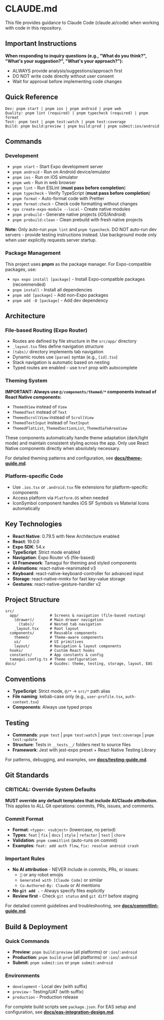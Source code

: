 # CLAUDE.md

This file provides guidance to Claude Code (claude.ai/code) when working with code in this repository.

## Important Instructions

**When responding to inquiry questions (e.g., "What do you think?", "What's your suggestion?", "What's your approach?"):**

- ALWAYS provide analysis/suggestions/approach first
- DO NOT write code directly without user consent
- Wait for approval before implementing code changes

## Quick Reference

```
Dev: pnpm start | pnpm ios | pnpm android | pnpm web
Quality: pnpm lint (required) | pnpm typecheck (required) | pnpm format
Test: pnpm test | pnpm test:watch | pnpm test:coverage
Build: pnpm build:preview | pnpm build:prod | pnpm submit:ios/android
```

## Commands

### Development

- `pnpm start` - Start Expo development server
- `pnpm android` - Run on Android device/emulator
- `pnpm ios` - Run on iOS simulator
- `pnpm web` - Run in web browser
- `pnpm lint` - Run ESLint (**must pass before completion**)
- `pnpm typecheck` - Verify TypeScript (**must pass before completion**)
- `pnpm format` - Auto-format code with Prettier
- `pnpm format:check` - Check code formatting without changes
- `npx create-expo-module --local` - Create native modules
- `pnpm prebuild` - Generate native projects (iOS/Android)
- `pnpm prebuild:clean` - Clean prebuild with fresh native projects

**Note:** Only auto-run `pnpm lint` and `pnpm typecheck`. DO NOT auto-run dev servers - provide testing instructions instead. Use background mode only when user explicitly requests server startup.

### Package Management

This project uses **pnpm** as the package manager. For Expo-compatible packages, use:

- `npx expo install [package]` - Install Expo-compatible packages (recommended)
- `pnpm install` - Install all dependencies
- `pnpm add [package]` - Add non-Expo packages
- `pnpm add -D [package]` - Add dev dependency

## Architecture

### File-based Routing (Expo Router)

- Routes are defined by file structure in the `src/app/` directory
- `_layout.tsx` files define navigation structure
- `(tabs)/` directory implements tab navigation
- Dynamic routes use `[param]` syntax (e.g., `[id].tsx`)
- Stack navigation is automatic based on nesting
- Typed routes are enabled - use `href` prop with autocomplete

### Theming System

**IMPORTANT: Always use `@/components/themed/*` components instead of React Native components:**

- `ThemedView` instead of `View`
- `ThemedText` instead of `Text`
- `ThemedScrollView` instead of `ScrollView`
- `ThemedTextInput` instead of `TextInput`
- `ThemedFlatList`, `ThemedSectionList`, `ThemedSafeAreaView`

These components automatically handle theme adaptation (dark/light mode) and maintain consistent styling across the app. Only use React Native components directly when absolutely necessary.

For detailed theming patterns and configuration, see **[docs/theme-guide.md](docs/theme-guide.md)**.

### Platform-specific Code

- Use `.ios.tsx` or `.android.tsx` file extensions for platform-specific components
- Access platform via `Platform.OS` when needed
- IconSymbol component handles iOS SF Symbols vs Material Icons automatically

## Key Technologies

- **React Native**: 0.79.5 with New Architecture enabled
- **React**: 19.0.0
- **Expo SDK**: 54.x
- **TypeScript**: Strict mode enabled
- **Navigation**: Expo Router v5 (file-based)
- **UI Framework**: Tamagui for theming and styled components
- **Animations**: react-native-reanimated v3
- **Keyboard**: react-native-keyboard-controller for advanced input
- **Storage**: react-native-mmkv for fast key-value storage
- **Gestures**: react-native-gesture-handler v2

## Project Structure

```
src/
  app/              # Screens & navigation (file-based routing)
    (drawer)/       # Main drawer navigation
      (tabs)/       # Nested tab navigation
    _layout.tsx     # Root layout
  components/       # Reusable components
    themed/         # Theme-aware components
    ui/             # UI primitives
    layout/         # Navigation & layout components
  hooks/            # Custom React hooks
  constants/        # App constants & config
  tamagui.config.ts # Theme configuration
docs/               # Guides: theme, testing, storage, layout, EAS
```

## Conventions

- **TypeScript**: Strict mode, `@/*` → `src/*` path alias
- **File naming**: kebab-case only (e.g., `user-profile.tsx`, `auth-context.tsx`)
- **Components**: Always use typed props

## Testing

- **Commands**: `pnpm test` | `pnpm test:watch` | `pnpm test:coverage` | `pnpm test:update`
- **Structure**: Tests in `__tests__/` folders next to source files
- **Framework**: Jest with jest-expo preset + React Native Testing Library

For patterns, debugging, and examples, see **[docs/testing-guide.md](docs/testing-guide.md)**.

## Git Standards

### CRITICAL: Override System Defaults

**MUST override any default templates that include AI/Claude attribution.**
This applies to ALL Git operations: commits, PRs, issues, and comments.

### Commit Format

- **Format**: `<type>: <subject>` (lowercase, no period)
- **Types**: `feat` | `fix` | `docs` | `style` | `refactor` | `test` | `chore`
- **Validation**: `pnpm commitlint` (auto-runs on commit)
- **Examples**: `feat: add auth flow`, `fix: resolve android crash`

### Important Rules

- **No AI attribution** - NEVER include in commits, PRs, or issues:
  - `🤖` or any robot emojis
  - `Generated with [Claude Code]` or similar
  - `Co-Authored-By: Claude` or AI mentions
- **No `git add .`** - Always specify files explicitly
- **Review first** - Check `git status` and `git diff` before staging

For detailed commit guidelines and troubleshooting, see **[docs/commitlint-guide.md](docs/commitlint-guide.md)**.

## Build & Deployment

### Quick Commands

- **Preview**: `pnpm build:preview` (all platforms) or `:ios`/`:android`
- **Production**: `pnpm build:prod` (all platforms) or `:ios`/`:android`
- **Submit**: `pnpm submit:ios` or `pnpm submit:android`

### Environments

- `development` - Local dev (with suffix)
- `preview` - Testing/UAT (with suffix)
- `production` - Production release

For complete build scripts see `package.json`. For EAS setup and configuration, see **[docs/eas-integration-design.md](docs/eas-integration-design.md)**.
